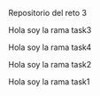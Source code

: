 Repositorio del reto 3

Hola soy la rama task3

Hola soy la rama task4

Hola soy la rama task2

Hola soy la rama task1

